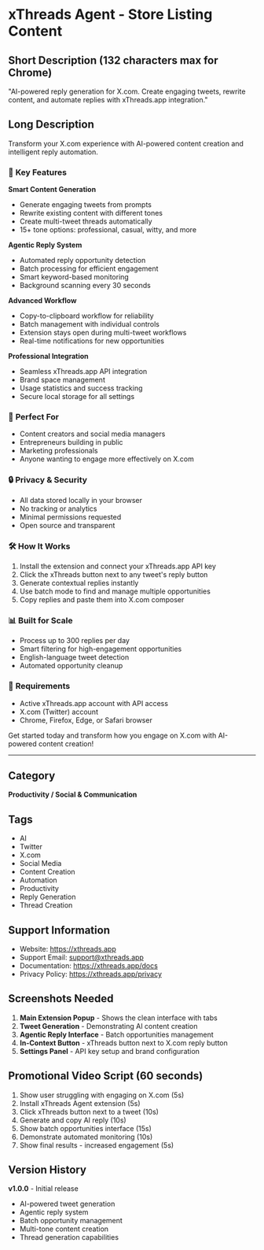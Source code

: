 # xThreads Agent - Store Listing Content

## Short Description (132 characters max for Chrome)
"AI-powered reply generation for X.com. Create engaging tweets, rewrite content, and automate replies with xThreads.app integration."

## Long Description

Transform your X.com experience with AI-powered content creation and intelligent reply automation.

### 🚀 **Key Features**

**Smart Content Generation**
- Generate engaging tweets from prompts
- Rewrite existing content with different tones
- Create multi-tweet threads automatically
- 15+ tone options: professional, casual, witty, and more

**Agentic Reply System**
- Automated reply opportunity detection
- Batch processing for efficient engagement  
- Smart keyword-based monitoring
- Background scanning every 30 seconds

**Advanced Workflow**
- Copy-to-clipboard workflow for reliability
- Batch management with individual controls
- Extension stays open during multi-tweet workflows
- Real-time notifications for new opportunities

**Professional Integration**
- Seamless xThreads.app API integration
- Brand space management
- Usage statistics and success tracking
- Secure local storage for all settings

### 🎯 **Perfect For**
- Content creators and social media managers
- Entrepreneurs building in public
- Marketing professionals
- Anyone wanting to engage more effectively on X.com

### 🔒 **Privacy & Security**
- All data stored locally in your browser
- No tracking or analytics
- Minimal permissions requested
- Open source and transparent

### 🛠 **How It Works**
1. Install the extension and connect your xThreads.app API key
2. Click the xThreads button next to any tweet's reply button
3. Generate contextual replies instantly
4. Use batch mode to find and manage multiple opportunities
5. Copy replies and paste them into X.com composer

### 📊 **Built for Scale**
- Process up to 300 replies per day
- Smart filtering for high-engagement opportunities
- English-language tweet detection
- Automated opportunity cleanup

### 🔧 **Requirements**
- Active xThreads.app account with API access
- X.com (Twitter) account
- Chrome, Firefox, Edge, or Safari browser

Get started today and transform how you engage on X.com with AI-powered content creation!

---

## Category
**Productivity / Social & Communication**

## Tags
- AI
- Twitter
- X.com
- Social Media
- Content Creation
- Automation
- Productivity
- Reply Generation
- Thread Creation

## Support Information
- Website: https://xthreads.app
- Support Email: support@xthreads.app  
- Documentation: https://xthreads.app/docs
- Privacy Policy: https://xthreads.app/privacy

## Screenshots Needed
1. **Main Extension Popup** - Shows the clean interface with tabs
2. **Tweet Generation** - Demonstrating AI content creation
3. **Agentic Reply Interface** - Batch opportunities management
4. **In-Context Button** - xThreads button next to X.com reply button
5. **Settings Panel** - API key setup and brand configuration

## Promotional Video Script (60 seconds)
1. Show user struggling with engaging on X.com (5s)
2. Install xThreads Agent extension (5s)
3. Click xThreads button next to a tweet (10s)
4. Generate and copy AI reply (10s)
5. Show batch opportunities interface (15s)
6. Demonstrate automated monitoring (10s)
7. Show final results - increased engagement (5s)

## Version History
**v1.0.0** - Initial release
- AI-powered tweet generation
- Agentic reply system  
- Batch opportunity management
- Multi-tone content creation
- Thread generation capabilities